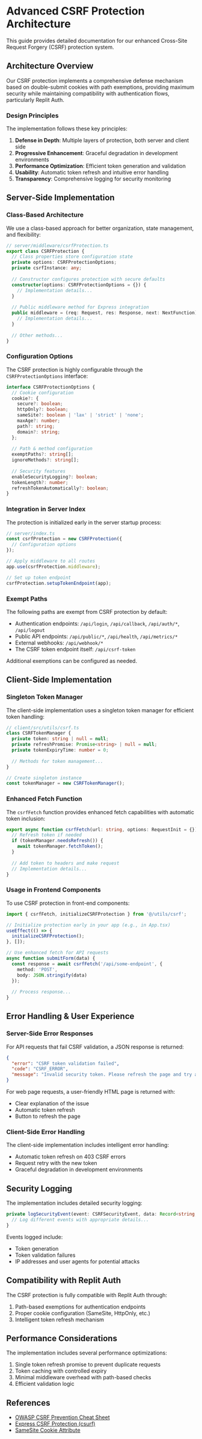 # Advanced CSRF Protection Architecture

This guide provides detailed documentation for our enhanced Cross-Site Request Forgery (CSRF) protection system.

## Architecture Overview

Our CSRF protection implements a comprehensive defense mechanism based on double-submit cookies with path exemptions, providing maximum security while maintaining compatibility with authentication flows, particularly Replit Auth.

### Design Principles

The implementation follows these key principles:

1. **Defense in Depth**: Multiple layers of protection, both server and client side
2. **Progressive Enhancement**: Graceful degradation in development environments
3. **Performance Optimization**: Efficient token generation and validation
4. **Usability**: Automatic token refresh and intuitive error handling
5. **Transparency**: Comprehensive logging for security monitoring

## Server-Side Implementation

### Class-Based Architecture

We use a class-based approach for better organization, state management, and flexibility:

```typescript
// server/middleware/csrfProtection.ts
export class CSRFProtection {
  // Class properties store configuration state
  private options: CSRFProtectionOptions;
  private csrfInstance: any;
  
  // Constructor configures protection with secure defaults
  constructor(options: CSRFProtectionOptions = {}) {
    // Implementation details...
  }
  
  // Public middleware method for Express integration
  public middleware = (req: Request, res: Response, next: NextFunction): void => {
    // Implementation details...
  }
  
  // Other methods...
}
```

### Configuration Options

The CSRF protection is highly configurable through the `CSRFProtectionOptions` interface:

```typescript
interface CSRFProtectionOptions {
  // Cookie configuration
  cookie?: {
    secure?: boolean;
    httpOnly?: boolean;
    sameSite?: boolean | 'lax' | 'strict' | 'none';
    maxAge?: number;
    path?: string;
    domain?: string;
  };
  
  // Path & method configuration
  exemptPaths?: string[];
  ignoreMethods?: string[];
  
  // Security features
  enableSecurityLogging?: boolean;
  tokenLength?: number;
  refreshTokenAutomatically?: boolean;
}
```

### Integration in Server Index

The protection is initialized early in the server startup process:

```typescript
// server/index.ts
const csrfProtection = new CSRFProtection({
  // Configuration options
});

// Apply middleware to all routes
app.use(csrfProtection.middleware);

// Set up token endpoint
csrfProtection.setupTokenEndpoint(app);
```

### Exempt Paths

The following paths are exempt from CSRF protection by default:

- Authentication endpoints: `/api/login`, `/api/callback`, `/api/auth/*`, `/api/logout`
- Public API endpoints: `/api/public/*`, `/api/health`, `/api/metrics/*`
- External webhooks: `/api/webhook/*`
- The CSRF token endpoint itself: `/api/csrf-token`

Additional exemptions can be configured as needed.

## Client-Side Implementation

### Singleton Token Manager

The client-side implementation uses a singleton token manager for efficient token handling:

```typescript
// client/src/utils/csrf.ts
class CSRFTokenManager {
  private token: string | null = null;
  private refreshPromise: Promise<string> | null = null;
  private tokenExpiryTime: number = 0;
  
  // Methods for token management...
}

// Create singleton instance
const tokenManager = new CSRFTokenManager();
```

### Enhanced Fetch Function

The `csrfFetch` function provides enhanced fetch capabilities with automatic token inclusion:

```typescript
export async function csrfFetch(url: string, options: RequestInit = {}): Promise<Response> {
  // Refresh token if needed
  if (tokenManager.needsRefresh()) {
    await tokenManager.fetchToken();
  }
  
  // Add token to headers and make request
  // Implementation details...
}
```

### Usage in Frontend Components

To use CSRF protection in front-end components:

```typescript
import { csrfFetch, initializeCSRFProtection } from '@/utils/csrf';

// Initialize protection early in your app (e.g., in App.tsx)
useEffect(() => {
  initializeCSRFProtection();
}, []);

// Use enhanced fetch for API requests
async function submitForm(data) {
  const response = await csrfFetch('/api/some-endpoint', {
    method: 'POST',
    body: JSON.stringify(data)
  });
  
  // Process response...
}
```

## Error Handling & User Experience

### Server-Side Error Responses

For API requests that fail CSRF validation, a JSON response is returned:

```json
{
  "error": "CSRF token validation failed",
  "code": "CSRF_ERROR",
  "message": "Invalid security token. Please refresh the page and try again."
}
```

For web page requests, a user-friendly HTML page is returned with:
- Clear explanation of the issue
- Automatic token refresh
- Button to refresh the page

### Client-Side Error Handling

The client-side implementation includes intelligent error handling:
- Automatic token refresh on 403 CSRF errors
- Request retry with the new token
- Graceful degradation in development environments

## Security Logging

The implementation includes detailed security logging:

```typescript
private logSecurityEvent(event: CSRFSecurityEvent, data: Record<string, any> = {}): void {
  // Log different events with appropriate details...
}
```

Events logged include:
- Token generation
- Token validation failures
- IP addresses and user agents for potential attacks

## Compatibility with Replit Auth

The CSRF protection is fully compatible with Replit Auth through:

1. Path-based exemptions for authentication endpoints
2. Proper cookie configuration (SameSite, HttpOnly, etc.)
3. Intelligent token refresh mechanism

## Performance Considerations

The implementation includes several performance optimizations:

1. Single token refresh promise to prevent duplicate requests
2. Token caching with controlled expiry
3. Minimal middleware overhead with path-based checks
4. Efficient validation logic

## References

- [OWASP CSRF Prevention Cheat Sheet](https://cheatsheetseries.owasp.org/cheatsheets/Cross-Site_Request_Forgery_Prevention_Cheat_Sheet.html)
- [Express CSRF Protection (csurf)](https://github.com/expressjs/csurf)
- [SameSite Cookie Attribute](https://developer.mozilla.org/en-US/docs/Web/HTTP/Headers/Set-Cookie/SameSite)